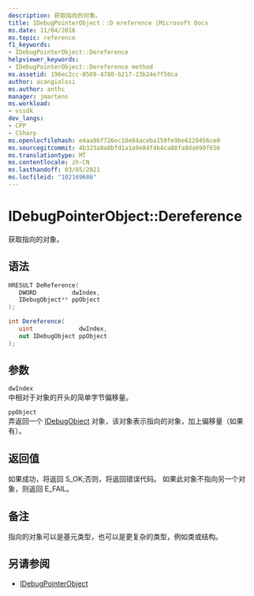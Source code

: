 ```yaml
---
description: 获取指向的对象。
title: IDebugPointerObject：:D ereference |Microsoft Docs
ms.date: 11/04/2016
ms.topic: reference
f1_keywords:
- IDebugPointerObject::Dereference
helpviewer_keywords:
- IDebugPointerObject::Dereference method
ms.assetid: 196ec2cc-8569-4780-b217-23b24e7f50ca
author: acangialosi
ms.author: anthc
manager: jmartens
ms.workload:
- vssdk
dev_langs:
- CPP
- CSharp
ms.openlocfilehash: e4aa96f726ec18e84aceba159fe9be6128456ce0
ms.sourcegitcommit: 4b323a8a8bfd1a1a9e84f4b4ca88fa8da690f656
ms.translationtype: MT
ms.contentlocale: zh-CN
ms.lasthandoff: 03/05/2021
ms.locfileid: "102169686"
---
```

# <a name="idebugpointerobjectdereference"></a>IDebugPointerObject::Dereference
获取指向的对象。

## <a name="syntax"></a>语法

```cpp
HRESULT DeReference( 
   DWORD          dwIndex,
   IDebugObject** ppObject
);
```

```csharp
int Dereference(
   uint             dwIndex,
   out IDebugObject ppObject
);
```

## <a name="parameters"></a>参数
`dwIndex`\
中相对于对象的开头的简单字节偏移量。

`ppObject`\
弄返回一个 [IDebugObject](../../../extensibility/debugger/reference/idebugobject.md) 对象，该对象表示指向的对象，加上偏移量（如果有）。

## <a name="return-value"></a>返回值
 如果成功，将返回 S_OK;否则，将返回错误代码。 如果此对象不指向另一个对象，则返回 E_FAIL。

## <a name="remarks"></a>备注
 指向的对象可以是基元类型，也可以是更复杂的类型，例如类或结构。

## <a name="see-also"></a>另请参阅
- [IDebugPointerObject](../../../extensibility/debugger/reference/idebugpointerobject.md)
